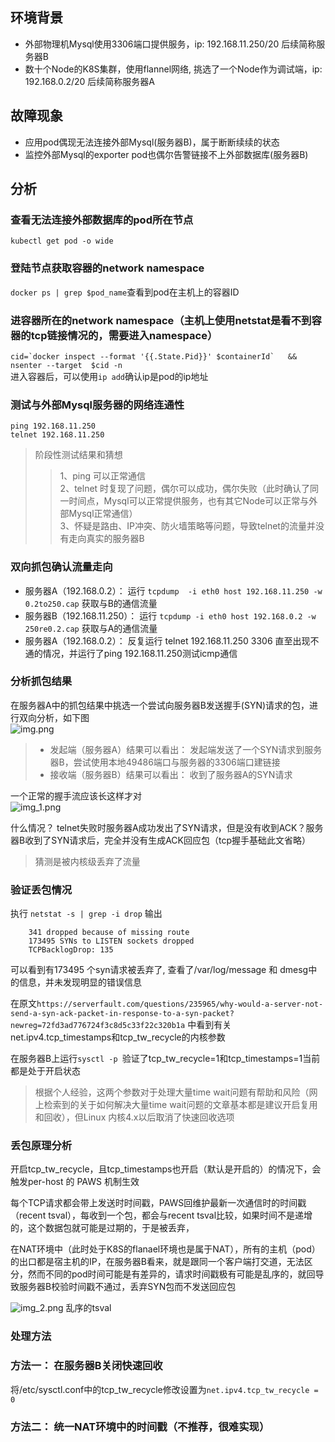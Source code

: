 ## 环境背景
- 外部物理机Mysql使用3306端口提供服务，ip: 192.168.11.250/20 后续简称服务器B
- 数十个Node的K8S集群，使用flannel网络, 挑选了一个Node作为调试端，ip: 192.168.0.2/20 后续简称服务器A

## 故障现象
- 应用pod偶现无法连接外部Mysql(服务器B)，属于断断续续的状态
- 监控外部Mysql的exporter pod也偶尔告警链接不上外部数据库(服务器B)

## 分析
### 查看无法连接外部数据库的pod所在节点
`kubectl get pod -o wide`

### 登陆节点获取容器的network namespace
`docker ps | grep $pod_name`查看到pod在主机上的容器ID

### 进容器所在的network namespace（主机上使用netstat是看不到容器的tcp链接情况的，需要进入namespace）
```cid=`docker inspect --format '{{.State.Pid}}' $containerId`   &&  nsenter --target  $cid -n```  
进入容器后，可以使用`ip add`确认ip是pod的ip地址

### 测试与外部Mysql服务器的网络连通性
`ping 192.168.11.250`  
`telnet 192.168.11.250`  

> 阶段性测试结果和猜想  
>> 1、ping 可以正常通信   
>> 2、telnet 时复现了问题，偶尔可以成功，偶尔失败（此时确认了同一时间点，Mysql可以正常提供服务，也有其它Node可以正常与外部Mysql正常通信）  
>> 3、怀疑是路由、IP冲突、防火墙策略等问题，导致telnet的流量并没有走向真实的服务器B  

### 双向抓包确认流量走向
- 服务器A（192.168.0.2）： 运行 `tcpdump  -i eth0 host 192.168.11.250 -w 0.2to250.cap` 获取与B的通信流量
- 服务器B（192.168.11.250）： 运行 `tcpdump -i eth0 host 192.168.0.2 -w 250re0.2.cap` 获取与A的通信流量
- 服务器A（192.168.0.2）： 反复运行 telnet 192.168.11.250 3306 直至出现不通的情况，并运行了ping 192.168.11.250测试icmp通信

### 分析抓包结果

在服务器A中的抓包结果中挑选一个尝试向服务器B发送握手(SYN)请求的包，进行双向分析，如下图  
![img.png](img.png)
> - 发起端（服务器A）结果可以看出： 发起端发送了一个SYN请求到服务器B，尝试使用本地49486端口与服务器的3306端口建链接  
> - 接收端（服务器B）结果可以看出： 收到了服务器A的SYN请求  

一个正常的握手流应该长这样才对  
    ![img_1.png](img_1.png)  

什么情况？ telnet失败时服务器A成功发出了SYN请求，但是没有收到ACK？服务器B收到了SYN请求后，完全并没有生成ACK回应包（tcp握手基础此文省略）   
> 猜测是被内核级丢弃了流量

### 验证丢包情况
执行 `netstat -s | grep -i drop` 输出  
```
    341 dropped because of missing route
    173495 SYNs to LISTEN sockets dropped
    TCPBacklogDrop: 135
```

可以看到有173495 个syn请求被丢弃了, 查看了/var/log/message 和 dmesg中的信息，并未发现明显的错误信息

在原文`https://serverfault.com/questions/235965/why-would-a-server-not-send-a-syn-ack-packet-in-response-to-a-syn-packet?newreg=72fd3ad776724f3c8d5c33f22c320b1a`
中看到有关net.ipv4.tcp_timestamps和tcp_tw_recycle的内核参数  

在服务器B上运行`sysctl -p `验证了tcp_tw_recycle=1和tcp_timestamps=1当前都是处于开启状态

> 根据个人经验，这两个参数对于处理大量time wait问题有帮助和风险（网上检索到的关于如何解决大量time wait问题的文章基本都是建议开启复用和回收），但Linux 内核4.x以后取消了快速回收选项


### 丢包原理分析

开启tcp_tw_recycle，且tcp_timestamps也开启（默认是开启的）的情况下，会触发per-host 的 PAWS 机制生效

每个TCP请求都会带上发送时时间戳，PAWS回维护最新一次通信时的时间戳（recent tsval），每收到一个包，都会与recent tsval比较，如果时间不是递增的，这个数据包就可能是过期的，于是被丢弃，

在NAT环境中（此时处于K8S的flanael环境也是属于NAT），所有的主机（pod）的出口都是宿主机的IP，在服务器B看来，就是跟同一个客户端打交道，无法区分，然而不同的pod时间可能是有差异的，请求时间戳极有可能是乱序的，就回导致服务器B校验时间戳不通过，丢弃SYN包而不发送回应包  

![img_2.png](img_2.png)
乱序的tsval


### 处理方法
### 方法一： 在服务器B关闭快速回收
将/etc/sysctl.conf中的tcp_tw_recycle修改设置为`net.ipv4.tcp_tw_recycle = 0 `  
### 方法二： 统一NAT环境中的时间戳（不推荐，很难实现）

